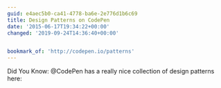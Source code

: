 ```yaml
---
guid: e4aec5b0-ca41-4778-ba6e-2e776d1b6c69
title: Design Patterns on CodePen
date: '2015-06-17T19:34:22+00:00'
changed: '2019-09-24T14:36:40+00:00'


bookmark_of: 'http://codepen.io/patterns'
---
```



Did You Know: @CodePen has a really nice collection of design patterns here:
